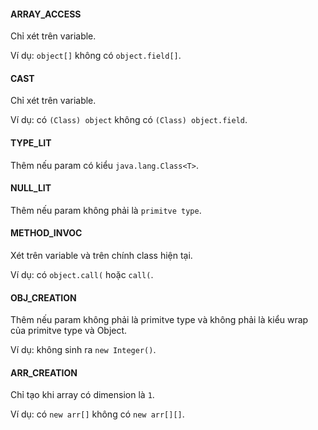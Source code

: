 #### ARRAY_ACCESS
Chỉ xét trên variable.

Ví dụ: `object[]` không có `object.field[]`.

#### CAST
Chỉ xét trên variable.

Ví dụ: có `(Class) object` không có `(Class) object.field`.

####  TYPE_LIT
Thêm nếu param có kiểu `java.lang.Class<T>`.

####  NULL_LIT
Thêm nếu param không phải là `primitve type`.

####  METHOD_INVOC
Xét trên variable và trên chính class hiện tại.

Ví dụ: có `object.call(` hoặc `call(`.

####  OBJ_CREATION
Thêm nếu param không phải là primitve type và không phải là kiểu wrap của primitve type và Object.

Ví dụ: không sinh ra `new Integer()`.

####  ARR_CREATION
Chỉ tạo khi array có dimension là `1`.

Ví dụ: có `new arr[]` không có `new arr[][]`.
